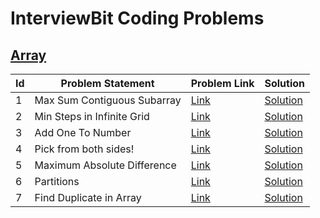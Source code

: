 # InterviewBit Coding Problems

## [Array](https://www.interviewbit.com/courses/programming/topics/arrays/)

<table>
      <thead>
        <tr>
          <th>Id</th>
          <th>Problem Statement</th>
          <th>Problem Link</th>
          <th>Solution</th>          
        </tr>
      </thead>
      <tbody>
        <tr>
          <td>1</td>
          <td>Max Sum Contiguous Subarray</td>
          <td>
            <a
              href="https://www.interviewbit.com/problems/max-sum-contiguous-subarray/"
              >Link</a
            >
          </td>
          <td>
            <a
              href="https://github.com/waesabi/Interviewbit-Coding-Problems/blob/master/src/com/company/array/MaxSumContiguousSubArray.java"
              >Solution</a
            >
          </td>
        </tr>
        <tr>
          <td>2</td>
          <td>Min Steps in Infinite Grid</td>
          <td>
            <a
              href="https://www.interviewbit.com/problems/min-steps-in-infinite-grid/"
              >Link</a
            >
          </td>
          <td>
            <a
              href="https://github.com/waesabi/Interviewbit-Coding-Problems/blob/master/src/com/company/array/MinStepsInInfiniteGrid.java"
              >Solution</a
            >
          </td>
        </tr>
        <tr>
          <td>3</td>
          <td>Add One To Number</td>
          <td>
            <a href="https://www.interviewbit.com/problems/add-one-to-number/"
              >Link</a
            >
          </td>
          <td>
            <a
              href="https://github.com/waesabi/Interviewbit-Coding-Problems/blob/master/src/com/company/array/AddOneToNumber.java"
              >Solution</a
            >
          </td>
        </tr>
        <tr>
          <td>4</td>
          <td>Pick from both sides!</td>
          <td>
            <a href="https://www.interviewbit.com/problems/pick-from-both-sides/"
              >Link</a
            >
          </td>
          <td>
            <a
              href="https://github.com/waesabi/Interviewbit-Coding-Problems/blob/master/src/com/company/array/PickFromBothSides.java"
              >Solution</a
            >
          </td>          
        </tr>
        <tr>
          <td>5</td>
          <td>Maximum Absolute Difference</td>
          <td>
            <a href="https://www.interviewbit.com/problems/maximum-absolute-difference/"
              >Link</a
            >
          </td>
          <td>
            <a
              href="https://github.com/waesabi/Interviewbit/blob/master/src/com/company/array/MaximumAbsoluteDifference.java"
              >Solution</a
            >
          </td>          
        </tr>
        <tr>
          <td>6</td>
          <td>Partitions</td>
          <td>
            <a href="https://www.interviewbit.com/problems/partitions/"
              >Link</a
            >
          </td>
          <td>
            <a
              href="https://github.com/waesabi/Interviewbit-Coding-Problems/blob/master/src/com/company/array/Partitions.java"
              >Solution</a
            >
          </td>          
        </tr>
        <tr>
          <td>7</td>
          <td>Find Duplicate in Array</td>
          <td>
            <a href="https://www.interviewbit.com/problems/find-duplicate-in-array/"
              >Link</a
            >
          </td>
          <td>
            <a
              href="https://github.com/waesabi/Interviewbit-Coding-Problems/blob/master/src/com/company/array/FindDuplicateInArray.java"
              >Solution</a
            >
          </td>          
        </tr>
      </tbody>
</table>
